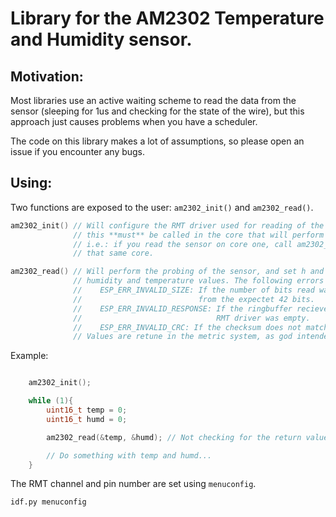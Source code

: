 # Library for the AM2302 Temperature and Humidity sensor.

## Motivation:

Most libraries use an active waiting scheme to read the data from the sensor (sleeping for 1us and checking for the state of the wire), but this approach just causes problems when you have a scheduler.

The code on this library makes a lot of assumptions, so please open an issue if you encounter any bugs.

## Using:

Two functions are exposed to the user: `am2302_init()` and `am2302_read()`.

```c
am2302_init() // Will configure the RMT driver used for reading of the sensor,
              // this **must** be called in the core that will perform the probing
              // i.e.: if you read the sensor on core one, call am2302_init() on
              // that same core.
```

```c
am2302_read() // Will perform the probing of the sensor, and set h and t with the
              // humidity and temperature values. The following errors can be given:
              //    ESP_ERR_INVALID_SIZE: If the number of bits read was different
              //                          from the expectet 42 bits.
              //    ESP_ERR_INVALID_RESPONSE: If the ringbuffer recieved from the
              //                              RMT driver was empty.
              //    ESP_ERR_INVALID_CRC: If the checksum does not match.
              // Values are retune in the metric system, as god intended.
```

Example:

```c

    am2302_init();

    while (1){
        uint16_t temp = 0;
        uint16_t humd = 0;

        am2302_read(&temp, &humd); // Not checking for the return value

        // Do something with temp and humd...
    }

```

The RMT channel and pin number are set using `menuconfig`.

```shell
idf.py menuconfig
```
